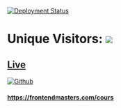 [![Deployment Status](https://api.netlify.com/api/v1/badges/b7c7a8ad-59f6-4cfe-9656-6b936c8a4068/deploy-status)](https://app.netlify.com/sites/github-profile-generator-007/deploys)
# Unique Visitors: ![](https://visitor-badge.laobi.icu/badge?page_id=Rishav9852Kumar/App-Gallery)
## [Live](https://github-profile-generator-007.netlify.app)
[![Github](https://img.shields.io/github/followers/Rishav9852Kumar?label=Follow&style=social)](https://github.com/Rishav9852Kumar)
#### https://frontendmasters.com/cours